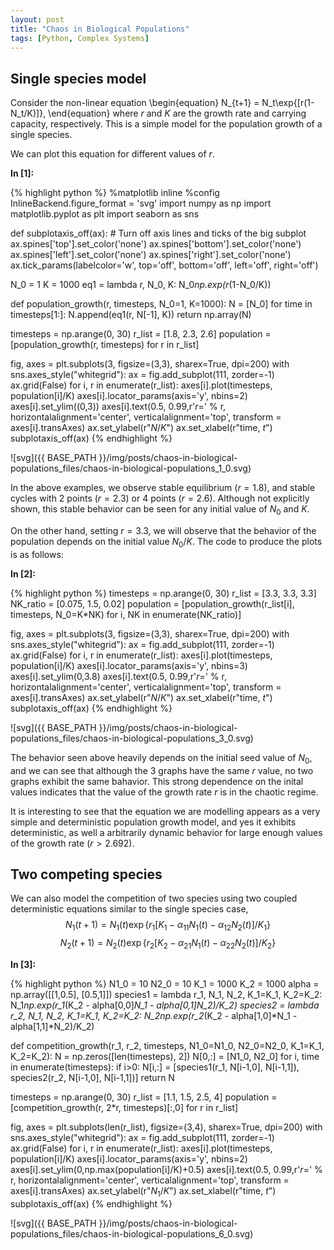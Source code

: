 ```yaml
---
layout: post
title: "Chaos in Biological Populations"
tags: [Python, Complex Systems]
---
```

## Single species model
Consider the non-linear equation
\begin{equation}
N_{t+1} = N_t\exp{[r(1-N_t/K)]},
\end{equation}
where $r$ and $K$ are the growth rate and carrying capacity, respectively. This
is a simple model for the population growth of a single species.

We can plot this equation for different values of $r$.

**In [1]:**

{% highlight python %}
%matplotlib inline
%config InlineBackend.figure_format = 'svg'
import numpy as np
import matplotlib.pyplot as plt
import seaborn as sns

def subplotaxis_off(ax):
    # Turn off axis lines and ticks of the big subplot
    ax.spines['top'].set_color('none')
    ax.spines['bottom'].set_color('none')
    ax.spines['left'].set_color('none')
    ax.spines['right'].set_color('none')
    ax.tick_params(labelcolor='w', top='off', bottom='off', left='off', right='off')

N_0 = 1
K = 1000
eq1 = lambda r, N_0, K: N_0*np.exp(r*(1-N_0/K))


def population_growth(r, timesteps, N_0=1, K=1000):
    N = [N_0]
    for time in timesteps[1:]:
        N.append(eq1(r, N[-1], K))
    return np.array(N)


timesteps = np.arange(0, 30)
r_list = [1.8, 2.3, 2.6]
population = [population_growth(r, timesteps) for r in r_list]

fig, axes = plt.subplots(3, figsize=(3,3), sharex=True, dpi=200)
with sns.axes_style("whitegrid"):
    ax = fig.add_subplot(111, zorder=-1)
ax.grid(False)
for i, r in enumerate(r_list):
    axes[i].plot(timesteps, population[i]/K)
    axes[i].locator_params(axis='y', nbins=2)
    axes[i].set_ylim((0,3))
    axes[i].text(0.5, 0.99,r'$r=%.2f$' % r, horizontalalignment='center',
                 verticalalignment='top', transform = axes[i].transAxes)
ax.set_ylabel(r"$N/K$")
ax.set_xlabel(r"time, $t$")
subplotaxis_off(ax)
{% endhighlight %}


![svg]({{ BASE_PATH }}/img/posts/chaos-in-biological-populations_files/chaos-in-biological-populations_1_0.svg)


In the above examples, we observe stable equilibrium ($r=1.8$), and stable
cycles with 2 points ($r=2.3$) or 4 points ($r=2.6$). Although not explicitly
shown, this stable behavior can be seen for any initial value of $N_0$ and $K$.

On the other hand, setting $r=3.3$, we will observe that the behavior of the
population depends on the initial value $N_0/K$. The code to produce the plots
is as follows:

**In [2]:**

{% highlight python %}
timesteps = np.arange(0, 30)
r_list = [3.3, 3.3, 3.3]
NK_ratio = [0.075, 1.5, 0.02]
population = [population_growth(r_list[i], timesteps, N_0=K*NK) for i, NK in enumerate(NK_ratio)]

fig, axes = plt.subplots(3, figsize=(3,3), sharex=True, dpi=200)
with sns.axes_style("whitegrid"):
    ax = fig.add_subplot(111, zorder=-1)
ax.grid(False)
for i, r in enumerate(r_list):
    axes[i].plot(timesteps, population[i]/K)
    axes[i].locator_params(axis='y', nbins=3)
    axes[i].set_ylim(0,3.8)
    axes[i].text(0.5, 0.99,r'$r=%.2f$' % r, horizontalalignment='center',
                 verticalalignment='top', transform = axes[i].transAxes)
ax.set_ylabel(r"$N/K$")
ax.set_xlabel(r"time, $t$")
subplotaxis_off(ax)
{% endhighlight %}


![svg]({{ BASE_PATH }}/img/posts/chaos-in-biological-populations_files/chaos-in-biological-populations_3_0.svg)


The behavior seen above heavily depends on the initial seed value of $N_0$, and
we can see that although the 3 graphs have the same $r$ value, no two graphs
exhibit the same bahavior. This strong dependence on the inital values indicates
that the value of the growth rate $r$ is in the chaotic regime.

It is interesting to see that the equation we are modelling appears as a very
simple and deterministic population growth model, and yes it exhibits
deterministic, as well a arbitrarily dynamic behavior for large enough values of
the growth rate ($r>2.692$).

## Two competing species

We can also model the competition of two species using two coupled deterministic
equations similar to the single species case,
$$ N_1(t+1) = N_1(t)\exp{\{r_1[K_1 - \alpha_{11}N_1(t) -
\alpha_{12}N_2(t)]/K_1\}} $$
$$ N_2(t+1) = N_2(t)\exp{\{r_2[K_2 - \alpha_{21}N_1(t) -
\alpha_{22}N_2(t)]/K_2\}} $$

**In [3]:**

{% highlight python %}
N1_0 = 10
N2_0 = 10
K_1 = 1000
K_2 = 1000
alpha = np.array([[1,0.5], [0.5,1]])
species1 = lambda r_1, N_1, N_2, K_1=K_1, K_2=K_2: N_1*np.exp(r_1*(K_2 - alpha[0,0]*N_1 - alpha[0,1]*N_2)/K_2)
species2 = lambda r_2, N_1, N_2, K_1=K_1, K_2=K_2: N_2*np.exp(r_2*(K_2 - alpha[1,0]*N_1 - alpha[1,1]*N_2)/K_2)

def competition_growth(r_1, r_2, timesteps, N1_0=N1_0, N2_0=N2_0, K_1=K_1, K_2=K_2):
    N = np.zeros([len(timesteps), 2])
    N[0,:] = [N1_0, N2_0]
    for i, time in enumerate(timesteps):
        if i>0:
            N[i,:] = [species1(r_1, N[i-1,0], N[i-1,1]), species2(r_2, N[i-1,0], N[i-1,1])]
    return N


timesteps = np.arange(0, 30)
r_list = [1.1, 1.5, 2.5, 4]
population = [competition_growth(r, 2*r, timesteps)[:,0] for r in r_list]

fig, axes = plt.subplots(len(r_list), figsize=(3,4), sharex=True, dpi=200)
with sns.axes_style("whitegrid"):
    ax = fig.add_subplot(111, zorder=-1)
ax.grid(False)
for i, r in enumerate(r_list):
    axes[i].plot(timesteps, population[i]/K)
    axes[i].locator_params(axis='y', nbins=2)
    axes[i].set_ylim(0,np.max(population[i]/K)+0.5)
    axes[i].text(0.5, 0.99,r'$r=%.2f$' % r, horizontalalignment='center',
                 verticalalignment='top', transform = axes[i].transAxes)
ax.set_ylabel(r"$N_1/K$")
ax.set_xlabel(r"time, $t$")
subplotaxis_off(ax)
{% endhighlight %}


![svg]({{ BASE_PATH }}/img/posts/chaos-in-biological-populations_files/chaos-in-biological-populations_6_0.svg)
